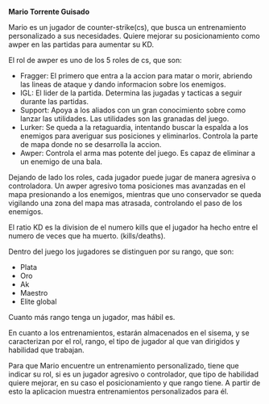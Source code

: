**Mario Torrente Guisado**

Mario es un jugador de counter-strike(cs), que busca un entrenamiento personalizado a sus necesidades. Quiere mejorar su posicionamiento como awper en las partidas para aumentar su KD.

El rol de awper es uno de los 5 roles de cs, que son:
* Fragger: El primero que entra a la accion para matar o morir, abriendo las lineas de ataque y dando informacion sobre los enemigos.
* IGL: El lider de la partida. Determina las jugadas y tacticas a seguir durante las partidas.
* Support: Apoya a los aliados con un gran conocimiento sobre como lanzar las utilidades. Las utilidades son las granadas del juego.
* Lurker: Se queda a la retaguardia, intentando buscar la espalda a los enemigos para averiguar sus posiciones y eliminarlos. Controla la parte de mapa donde no se desarrolla la accion.
* Awper: Controla el arma mas potente del juego. Es capaz de eliminar a un enemigo de una bala.

Dejando de lado los roles, cada jugador puede jugar de manera agresiva o controladora. Un awper agresivo toma posiciones mas avanzadas en el mapa presionando a los enemigos,
mientras que uno conservador se queda vigilando una zona del mapa mas atrasada, controlando el paso de los enemigos.

El ratio KD es la division de el numero kills que el jugador ha hecho entre el numero de veces que ha muerto. (kills/deaths).

Dentro del juego los jugadores se distinguen por su rango, que son:
* Plata
* Oro
* Ak
* Maestro
* Elite global

Cuanto más rango tenga un jugador, mas hábil es.


En cuanto a los entrenamientos, estarán almacenados en el sisema, y se caracterizan por el rol, rango, el tipo de jugador al que van dirigidos y habilidad que trabajan.


Para que Mario encuentre un entrenamiento personalizado, tiene que indicar su rol, si es un jugador agresivo o controlador, que tipo de habilidad quiere mejorar, en su caso el posicionamiento y que rango tiene. A partir de esto la aplicacion muestra entrenamientos personalizados para él.
